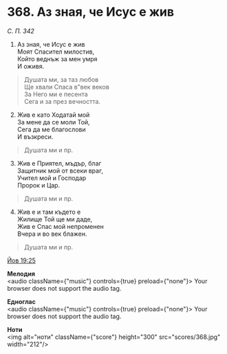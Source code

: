 # 368. Аз зная, че Исус е жив

_С. П. 342_

1. Аз зная, че Исус е жив  
Моят Спасител милостив,  
Който веднъж за мен умря  
И оживя.  

> Душата ми, за таз любов  
> Ще хвали Спаса в"век веков  
> За Него ми е песента  
> Сега и за през вечността.  

2. Жив е като Ходатай мой  
За мене да се моли Той,  
Сега да ме благослови  
И възкреси.  

> Душата ми и пр.  

3. Жив е Приятел, мъдър, благ  
Защитник мой от всеки враг,  
Учител мой и Господар  
Пророк и Цар.  

> Душата ми и пр.  

4. Жив е и там където е  
Жилище Той ще ми даде,  
Жив е Спас мой непроменен  
Вчера и во век блажен.  

> Душата ми и пр.

[Йов 19:25](http://biblia.bg/index.php?k=18&g=19&s=25)

**Мелодия**  
<audio className={"music"} controls={true} preload={"none"}>
    <source src="mp3/368.mp3" type="audio/mpeg"/>
    Your browser does not support the audio tag.
</audio>

**Едноглас**  
<audio className={"music"} controls={true} preload={"none"}>
    <source src="transp/368.mp3" type="audio/mpeg"/>
    Your browser does not support the audio tag.
</audio>

**Ноти**  
<img alt="ноти" className={"score"} height="300" src="scores/368.jpg" width="212"/>
